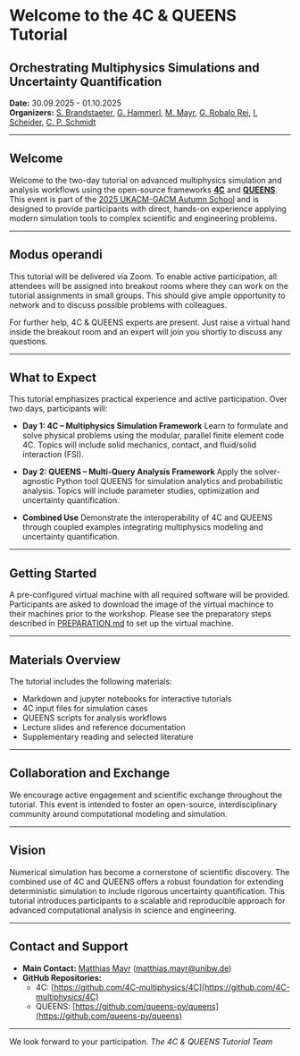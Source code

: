 # Welcome to the 4C & QUEENS Tutorial
## Orchestrating Multiphysics Simulations and Uncertainty Quantification

**Date:** 30.09.2025 - 01.10.2025</br>
**Organizers:** [S. Brandstaeter](https://github.com/sbrandstaeter), [G. Hammerl](https://github.com/georghammerl), [M. Mayr](https://github.com/mayrmt), [G. Robalo Rei](https://github.com/gilrrei), [I. Scheider](https://github.com/ischeider), [C. P. Schmidt](c-p-schmidt)

---

## Welcome

Welcome to the two-day tutorial on advanced multiphysics simulation and analysis workflows using the open-source frameworks **[4C](https://4c-multiphysics.org)** and **[QUEENS](https://www.queens-py.org)**. This event is part of the [2025 UKACM-GACM Autumn School](https://www.ukacm-gacm-school.net/home) and is designed to provide participants with direct, hands-on experience applying modern simulation tools to complex scientific and engineering problems.

---

## Modus operandi

This tutorial will be delivered via Zoom. To enable active participation, all attendees will be assigned into breakout rooms where they can work on the tutorial assignments in small groups. This should give ample opportunity to network and to discuss possible problems with colleagues.

For further help, 4C & QUEENS experts are present. Just raise a virtual hand inside the breakout room and an expert will join you shortly to discuss any questions.

---

## What to Expect

This tutorial emphasizes practical experience and active participation. Over two days, participants will:

- **Day 1: 4C – Multiphysics Simulation Framework**
  Learn to formulate and solve physical problems using the modular, parallel finite element code 4C. Topics will include solid mechanics, contact, and fluid/solid interaction (FSI).

- **Day 2: QUEENS – Multi-Query Analysis Framework**
  Apply the solver-agnostic Python tool QUEENS for simulation analytics and probabilistic analysis. Topics will include parameter studies, optimization and uncertainty quantification.

- **Combined Use**
  Demonstrate the interoperability of 4C and QUEENS through coupled examples integrating multiphysics modeling and uncertainty quantification.

---

## Getting Started

A pre-configured virtual machine with all required software will be provided.
Participants are asked to download the image of the virtual machince to their machines prior to the workshop. 
Please see the preparatory steps described in [PREPARATION.md](PREPARATION.md) to set up the virtual machine.

---

## Materials Overview

The tutorial includes the following materials:

- Markdown and jupyter notebooks for interactive tutorials
- 4C input files for simulation cases
- QUEENS scripts for analysis workflows
- Lecture slides and reference documentation
- Supplementary reading and selected literature

---

## Collaboration and Exchange

We encourage active engagement and scientific exchange throughout the tutorial. This event is intended to foster an open-source, interdisciplinary community around computational modeling and simulation.

---

## Vision

Numerical simulation has become a cornerstone of scientific discovery. The combined use of 4C and QUEENS offers a robust foundation for extending deterministic simulation to include rigorous uncertainty quantification. This tutorial introduces participants to a scalable and reproducible approach for advanced computational analysis in science and engineering.

---

## Contact and Support

- **Main Contact:** [Matthias Mayr](https://github.com/mayrmt) ([matthias.mayr@unibw.de](mailto:matthias.mayr@unibw.de))
- **GitHub Repositories:**
  - 4C: [https://github.com/4C-multiphysics/4C](https://github.com/4C-multiphysics/4C)
  - QUEENS: [https://github.com/queens-py/queens](https://github.com/queens-py/queens)

---

We look forward to your participation.
*The 4C & QUEENS Tutorial Team*